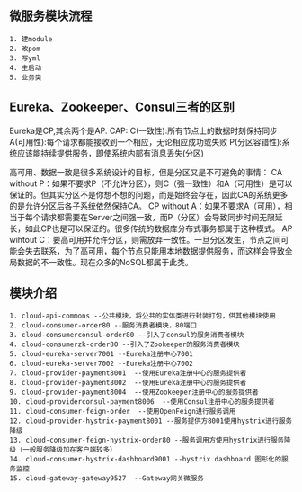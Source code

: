 ## 微服务模块流程
    1. 建module
    2. 改pom
    3. 写yml
    4. 主启动
    5. 业务类

## Eureka、Zookeeper、Consul三者的区别
   Eureka是CP,其余两个是AP.
   CAP:
   C(一致性):所有节点上的数据时刻保持同步
   A(可用性):每个请求都能接收到一个相应，无论相应成功或失败
   P(分区容错性):系统应该能持续提供服务，即使系统内部有消息丢失(分区)

高可用、数据一致是很多系统设计的目标，但是分区又是不可避免的事情：
CA without P：如果不要求P（不允许分区），则C（强一致性）和A（可用性）是可以保证的。但其实分区不是你想不想的问题，而是始终会存在，因此CA的系统更多的是允许分区后各子系统依然保持CA。
CP without A：如果不要求A（可用），相当于每个请求都需要在Server之间强一致，而P（分区）会导致同步时间无限延长，如此CP也是可以保证的。很多传统的数据库分布式事务都属于这种模式。
AP wihtout C：要高可用并允许分区，则需放弃一致性。一旦分区发生，节点之间可能会失去联系，为了高可用，每个节点只能用本地数据提供服务，而这样会导致全局数据的不一致性。现在众多的NoSQL都属于此类。

    
    
## 模块介绍
    1. cloud-api-commons --公共模块，将公共的实体类进行封装打包，供其他模块使用
    2. cloud-consumer-order80 --服务消费者模块，80端口
    3. cloud-consumerconsul-order80 --引入了consul的服务消费者模块
    4. cloud-consumerzk-order80 --引入了Zookeeper的服务消费者模块
    5. cloud-eureka-server7001 --Eureka注册中心7001
    6. cloud-eureka-server7002 --Eureka注册中心7002
    7. cloud-provider-payment8001  --使用Eureka注册中心的服务提供者
    8. cloud-provider-payment8002  --使用Eureka注册中心的服务提供者
    9. cloud-provider-payment8004  --使用Zookeeper注册中心的服务提供者
    10. cloud-providerconsul-payment8006  --使用Consul注册中心的服务提供者
    11. cloud-consumer-feign-order  --使用OpenFeign进行服务调用
    12. cloud-provider-hystrix-payment8001 --服务提供方8001使用hystrix进行服务降级
    13. cloud-consumer-feign-hystrix-order80 --服务调用方使用hystrix进行服务降级（一般服务降级加在客户端较多）
    14. cloud-consumer-hystrix-dashboard9001 --hystrix dashboard 图形化的服务监控
    15. cloud-gateway-gateway9527  --Gateway网关微服务
    
